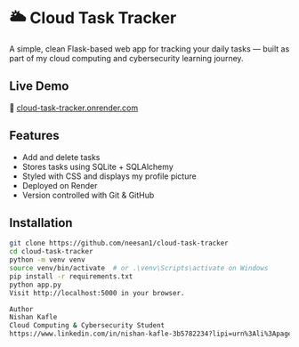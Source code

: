 # 🌥️ Cloud Task Tracker

A simple, clean Flask-based web app for tracking your daily tasks — built as part of my cloud computing and cybersecurity learning journey.

## Live Demo

🔗 [cloud-task-tracker.onrender.com](https://cloud-task-tracker.onrender.com)

## Features

- Add and delete tasks
- Stores tasks using SQLite + SQLAlchemy
- Styled with CSS and displays my profile picture
- Deployed on Render
- Version controlled with Git & GitHub

## Installation

```bash
git clone https://github.com/neesan1/cloud-task-tracker
cd cloud-task-tracker
python -m venv venv
source venv/bin/activate  # or .\venv\Scripts\activate on Windows
pip install -r requirements.txt
python app.py
Visit http://localhost:5000 in your browser.

Author
Nishan Kafle
Cloud Computing & Cybersecurity Student
https://www.linkedin.com/in/nishan-kafle-3b5782234?lipi=urn%3Ali%3Apage%3Ad_flagship3_profile_view_base_contact_details%3BQWRtyEH4SCOdsKn3OulKbA%3D%3D

